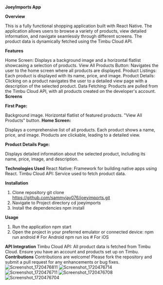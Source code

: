 **JoeyImports App**

**Overview**

This is a fully functional shopping application built with React Native. The application allows users to browse a variety of products, view detailed information, and navigate seamlessly through different screens. The product data is dynamically fetched using the Timbu Cloud API.

**Features**

Home Screen: Displays a background image and a horizontal flatlist showcasing a selection of products.
View All Products Button: Navigates the user to the home screen where all products are displayed.
Product Listings: Each product is displayed with its name, price, and image.
Product Details: Clicking on a product navigates the user to a detailed view page with a description of the selected product.
Data Fetching: Products are pulled from the Timbu Cloud API, with all products created on the developer's account.
**Screens**

**First Page:**

Background image.
Horizontal flatlist of featured products.
"View All Products" button.
**Home Screen:**

Displays a comprehensive list of all products.
Each product shows a name, price, and image.
Products are clickable, leading to a detailed view.

**Product Details Page:**

Displays detailed information about the selected product, including its name, price, image, and description.

**Technologies Used**
React Native: Framework for building native apps using React.
Timbu Cloud API: Service used to fetch product data.

**Installation**
1. Clone repository
   git clone https://github.com/sammyjay076/joeyimports.git
2. Navigate to Project directory
   cd joeyimports
3. Install the dependencies
   npm install

**Usage**
1. Run the application
npm start
2. Open the project in your preferred emulator or connected device:
npm run android   # For Android
npm run ios       # For iOS

**API Integration**
Timbu Cloud API: All product data is fetched from Timbu Cloud. Ensure you have an account and products set up on Timbu.
**Contributions**
Contributions are welcome! Please fork the repository and submit a pull request for any enhancements or bug fixes.
![Screenshot_1720476811](https://github.com/sammyjay076/joeyimports/assets/69222197/740c059a-d744-4c24-b6c2-0fa2044b3601)
![Screenshot_1720476714](https://github.com/sammyjay076/joeyimports/assets/69222197/0387ad21-01e0-4e2c-acef-bc5baa5d4fe8)
![Screenshot_1720476711](https://github.com/sammyjay076/joeyimports/assets/69222197/9d9d3400-bfe0-44fe-bf3e-3877162f56f8)
![Screenshot_1720476708](https://github.com/sammyjay076/joeyimports/assets/69222197/1065f124-a73e-4e98-8eea-ba7c673dbb7a)
![Screenshot_1720476704](https://github.com/sammyjay076/joeyimports/assets/69222197/2a70358e-9adf-4528-a2ea-ef8125be3aa4)


